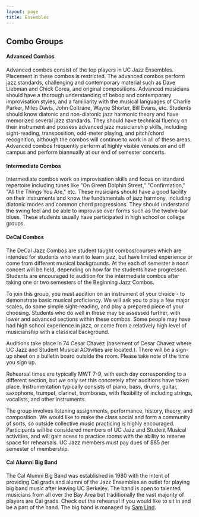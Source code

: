 ```yaml
---
layout: page
title: Ensembles
---
```


## Combo Groups

#### Advanced Combos

Advanced combos consist of the top players in UC Jazz Ensembles. Placement in these combos is restricted. The advanced combos perform jazz standards, challenging and contemporary material such as Dave Liebman and Chick Corea, and original compositions. Advanced musicians should have a thorough understanding of bebop and contemporary improvisation styles, and a familiarity with the musical languages of Charlie Parker, Miles Davis, John Coltrane, Wayne Shorter, Bill Evans, etc. Students should know diatonic and non-diatonic jazz harmonic theory and have memorized several jazz standards. They should have technical fluency on their instrument and possess advanced jazz musicianship skills, including sight-reading, transposition, odd-meter playing, and pitch/chord recognition, although the combos will continue to work in all of these areas. Advanced combos frequently perform at highly visible venues on and off campus and perform biannually at our end of semester concerts.

#### Intermediate Combos

Intermediate combos work on improvisation skills and focus on standard repertoire including tunes like "On Green Dolphin Street," "Confirmation," "All the Things You Are," etc. These musicians should have a good facility on their instruments and know the fundamentals of jazz harmony, including diatonic modes and common chord progressions. They should understand the swing feel and be able to improvise over forms such as the twelve-bar blues. These students usually have participated in high school or college groups.

#### DeCal Combos

The DeCal Jazz Combos are student taught combos/courses which are intended for students who want to learn jazz, but have limited experience or come from different musical backgrounds. At the each of semester a noon concert will be held, depending on how far the students have progressed. Students are encouraged to audition for the intermediate combos after taking one or two semesters of the Beginning Jazz Combos.

To join this group, you must audition on an instrument of your choice - to demonstrate basic musical proficiency. We will ask you to play a few major scales, do some simple sight-reading, and play a prepared piece of your choosing. Students who do well in these may be assessed further, with lower and advanced sections within these combos. Some people may have had high school experience in jazz, or come from a relatively high level of musicianship with a classical background.

Auditions take place in 74 Cesar Chavez (basement of Cesar Chavez where UC Jazz and Student Musical ACtivities are located.). There will be a sign-up sheet on a bulletin board outside the room. Please take note of the time you sign up.

Rehearsal times are typically MWT 7-9, with each day corresponding to a different section, but we only set this concretely after auditions have taken place. Instrumentation typically consists of piano, bass, drums, guitar, saxophone, trumpet, clarinet, trombones, with flexibility of including strings, vocalists, and other instruments.

The group involves listening assignments, performance, history, theory, and composition. We would like to make the class social and form a community of sorts, so outside collective music practicing is highly encouraged. Participants will be considered members of UC Jazz and Student Musical activities, and will gain acess to practice rooms with the ability to reserve space for rehearsals. UC Jazz members must pay dues of $85 per semester of membership.

#### Cal Alumni Big Band

The Cal Alumni Big Band was established in 1980 with the intent of providing Cal grads and alumni of the Jazz Ensembles an outlet for playing big band music after leaving UC Berkeley. The band is open to talented musicians from all over the Bay Area but traditionally the vast majority of players are Cal grads. Check out the rehearsal if you would like to sit in and be a part of the band. The big band is managed by <a href="mailto:slind@stmarys-ca.edu">Sam Lind</a>. 